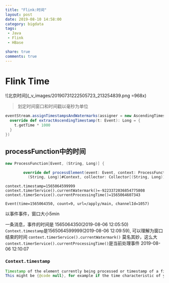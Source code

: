 ```yaml
---
title: "Flink:时间"
layout: post
date: 2019-08-10 14:58:00
category: bigdata
tags:
 - Java
 - Flink
 - HBase

share: true
comments: true
---
```




# Flink Time

![北京时间](_v_images/20190731222505723_213254839.png =968x)

> 划定时间窗口和时间戳以毫秒为单位

```scala
eventStream.assignTimestampsAndWatermarks(assigner = new AscendingTimestampExtractor[Event]() {
  override def extractAscendingTimestamp(t: Event): Long = {
    t.getTime * 1000
  }
})
```

## processFunction中的时间

```scala
new ProcessFunction[Event, (String, Long)] {

        override def processElement(event: Event, context: ProcessFunction[Event,
          (String, Long)]#Context, collector: Collector[(String, Long)]): Unit = {
```

```
context.timestamp=1565064599999
context.timerService().currentWatermark()=-9223372036854775808
context.timerService().currentProcessingTime()=1565064607343

Event(time=1565064350, count=9, url=/apply/main, channelId=1057)
```
以事件事件，窗口大小5min

一条消息，事件的时间是 1565064350(2019-08-06 12:05:50)
`Context.timestamp`是1565064599999(2019-08-06 12:09:59), 可以理解为窗口结束的时间
`context.timerService().currentWatermark()` 莫名其妙，这么大
`context.timerService().currentProcessingTime()`是当前处理事件 2019-08-06 12:10:07


### `Context.timestamp`

```java
Timestamp of the element currently being processed or timestamp of a firing timer.
This might be {@code null}, for example if the time characteristic of your program
```
